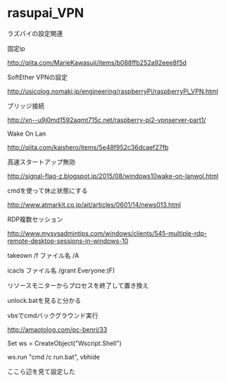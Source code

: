 # rasupai_VPN
ラズパイの設定関連

固定ip

http://qiita.com/MarieKawasuji/items/b088ffb252a92eee8f5d

SoftEther VPNの設定

http://usicolog.nomaki.jp/engineering/raspberryPi/raspberryPi_VPN.html

ブリッジ接続

http://xn--u9j0md1592aqmt715c.net/raspberry-pi2-vpnserver-part1/

Wake On Lan

http://qiita.com/kaishero/items/5e48f952c36dcaef27fb

高速スタートアップ無効

http://signal-flag-z.blogspot.jp/2015/08/windows10wake-on-lanwol.html

cmdを使って休止状態にする

http://www.atmarkit.co.jp/ait/articles/0601/14/news013.html

RDP複数セッション

http://www.mysysadmintips.com/windows/clients/545-multiple-rdp-remote-desktop-sessions-in-windows-10

takeown /f ファイル名 /A

icacls ファイル名 /grant Everyone:(F)

リソースモニターからプロセスを終了して置き換え

unlock.batを見ると分かる

vbsでcmdバックグラウンド実行

http://amaotolog.com/pc-benri/33

Set ws = CreateObject("Wscript.Shell")

ws.run "cmd /c run.bat", vbhide

ここら辺を見て設定した
